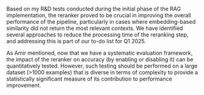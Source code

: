 Based on my R&D tests conducted during the initial phase of the RAG implementation, the reranker proved to be crucial in improving the overall performance of the pipeline, particularly in cases where embedding-based similarity did not return the most relevant contexts. We have identified several approaches to reduce the processing time of the reranking step, and addressing this is part of our to-do list for Q1 2025.

As Amir mentioned, now that we have a systematic evaluation framework, the impact of the reranker on accuracy (by enabling or disabling it) can be quantitatively tested. However, such testing should be performed on a large dataset (>1000 examples) that is diverse in terms of complexity to provide a statistically significant measure of its contribution to performance improvement.
